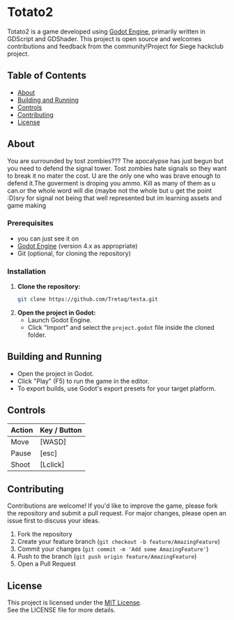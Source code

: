 # Totato2

Totato2 is a game developed using [Godot Engine](https://godotengine.org/), primarily written in GDScript and GDShader. This project is open source and welcomes contributions and feedback from the community!Project for Siege hackclub project.

## Table of Contents

- [About](#about)
- [Building and Running](#building-and-running)
- [Controls](#controls)
- [Contributing](#contributing)
- [License](#license)

## About

You are surrounded by tost zombies??? The apocalypse has just begun but you need to defend the signal tower. Tost zombies hate signals so they want  to break it no mater the cost. U are the only one who was brave enough to defend it.The goverment is droping you ammo. Kill as many of them as u can.or the whole word will die (maybe not the whole but u get the point :D)sry for  signal not being that well represented but im learning assets and game making 


### Prerequisites
- you can just see it on 
- [Godot Engine](https://godotengine.org/) (version 4.x as appropriate)
- Git (optional, for cloning the repository)

### Installation

1. **Clone the repository:**
    ```sh
    git clone https://github.com/Tretaq/testa.git
    ```
2. **Open the project in Godot:**
    - Launch Godot Engine.
    - Click "Import" and select the `project.godot` file inside the cloned folder.

## Building and Running

- Open the project in Godot.
- Click "Play" (F5) to run the game in the editor.
- To export builds, use Godot's export presets for your target platform.

## Controls

| Action        | Key / Button        |
|---------------|---------------------|
| Move          | [WASD]  |
| Pause         | [esc]  |
| Shoot         |[Lclick] |



## Contributing

Contributions are welcome! If you'd like to improve the game, please fork the repository and submit a pull request. For major changes, please open an issue first to discuss your ideas.

1. Fork the repository
2. Create your feature branch (`git checkout -b feature/AmazingFeature`)
3. Commit your changes (`git commit -m 'Add some AmazingFeature'`)
4. Push to the branch (`git push origin feature/AmazingFeature`)
5. Open a Pull Request

## License

This project is licensed under the [MIT License](LICENSE).  
See the LICENSE file for more details.
